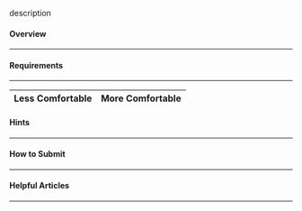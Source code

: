 description

#### Overview
<hr>

#### Requirements
<hr>

| **Less Comfortable**                                         | **More Comfortable**                                                                                                        |
| ------------------------------------------------------------ | --------------------------------------------------------------------------------------------------------------------------- |

#### Hints
<hr>

#### How to Submit
<hr>

#### Helpful Articles
<hr>
